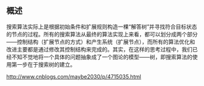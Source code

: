 ## 概述

搜索算法实际上是根据初始条件和扩展规则构造一棵“解答树”并寻找符合目标状态的节点的过程。所有的搜索算法从最终的算法实现上来看，都可以划分成两个部分——控制结构（扩展节点的方式）和产生系统（扩展节点），而所有的算法优化和改进主要都是通过修改其控制结构来完成的。其实，在这样的思考过程中，我们已经不知不觉地将一个具体的问题抽象成了一个图论的模型——树，即搜索算法的使用第一步在于搜索树的建立。

http://www.cnblogs.com/maybe2030/p/4715035.html
